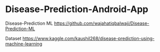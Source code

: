 # Disease-Prediction-Android-App

Disease-Prediction ML
https://github.com/wajahatiqbalwaji/Disease-Prediction-ML

Dataset 
https://www.kaggle.com/kaushil268/disease-prediction-using-machine-learning


